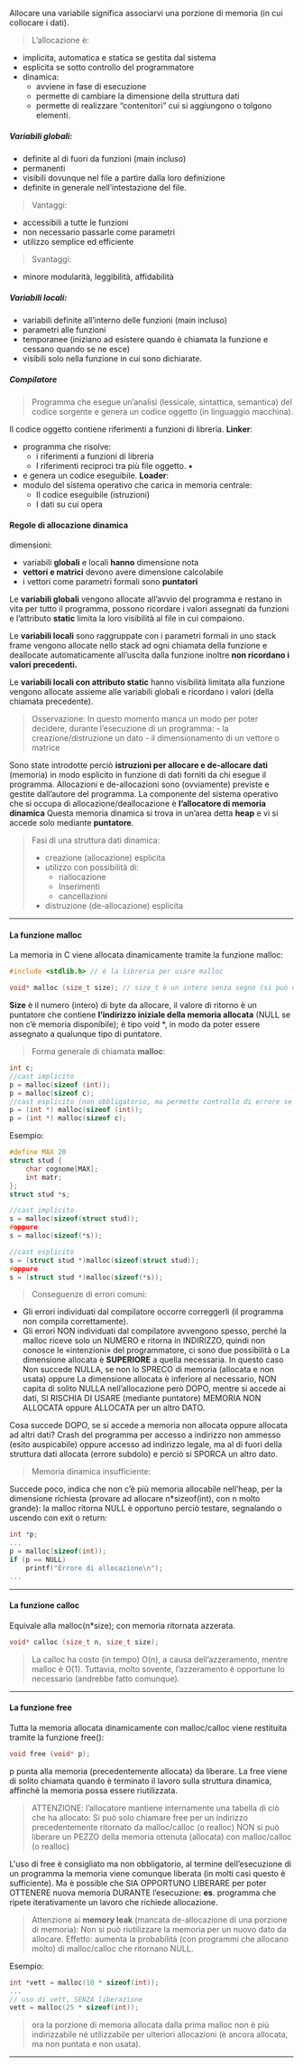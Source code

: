 Allocare una variabile significa associarvi una porzione di memoria (in cui collocare i dati).
>L’allocazione è:
- implicita, automatica e statica se gestita dal sistema 
- esplicita se sotto controllo del programmatore 
- dinamica:
	- avviene in fase di esecuzione 
	- permette di cambiare la dimensione della struttura dati 
	- permette di realizzare “contenitori” cui si aggiungono o tolgono elementi.

##### Variabili globali:
- definite al di fuori da funzioni (main incluso) 
- permanenti 
- visibili dovunque nel file a partire dalla loro definizione 
- definite in generale nell’intestazione del file.

>Vantaggi: 
- accessibili a tutte le funzioni
- non necessario passarle come parametri 
- utilizzo semplice ed efficiente 
>Svantaggi: 
- minore modularità, leggibilità, affidabilità

##### Variabili locali: 
- variabili definite all’interno delle funzioni (main incluso) 
- parametri alle funzioni 
- temporanee (iniziano ad esistere quando è chiamata la funzione e cessano quando se ne esce)
- visibili solo nella funzione in cui sono dichiarate.

##### Compilatore
>Programma che esegue un’analisi (lessicale, sintattica, semantica) del codice sorgente e genera un codice oggetto (in linguaggio macchina).

Il codice oggetto contiene riferimenti a funzioni di libreria. 
**Linker**: 
- programma che risolve: 
	- i riferimenti a funzioni di libreria 
	- I riferimenti reciproci tra più file oggetto. ▪ 
- e genera un codice eseguibile.
**Loader**: 
- modulo del sistema operativo che carica in memoria centrale: 
	- Il codice eseguibile (istruzioni) 
	- I dati su cui opera

#### Regole di allocazione dinamica
dimensioni: 
- variabili **globali** e locali **hanno** dimensione nota 
- **vettori e matrici** devono avere dimensione calcolabile 
- i vettori come parametri formali sono **puntatori** 

Le **variabili globali** vengono allocate all’avvio del programma e restano in vita per tutto il programma, possono ricordare i valori assegnati da funzioni e l’attributo **static** limita la loro visibilità al file in cui compaiono.

Le **variabili locali** sono raggruppate con i parametri formali in uno stack frame vengono allocate nello stack ad ogni chiamata della funzione e deallocate automaticamente all’uscita dalla funzione inoltre **non ricordano i valori precedenti.**

Le **variabili locali con attributo static** hanno visibilità limitata alla funzione vengono allocate assieme alle variabili globali e ricordano i valori (della chiamata precedente).

>Osservazione: 
	In questo momento manca un modo per poter decidere, durante l’esecuzione di un programma: 
	- la creazione/distruzione un dato 
	- il dimensionamento di un vettore o matrice 

Sono state introdotte perciò **istruzioni per allocare e de-allocare dati** (memoria) in modo esplicito in funzione di dati forniti da chi esegue il programma.
Allocazioni e de-allocazioni sono (ovviamente) previste e gestite dall’autore del programma.
La componente del sistema operativo che si occupa di allocazione/deallocazione è **l’allocatore di memoria dinamica** 
Questa memoria dinamica si trova in un’area detta **heap** e vi si accede solo mediante **puntatore**.

>Fasi di una struttura dati dinamica: 
>- creazione (allocazione) esplicita 
>- utilizzo con possibilità di: 
>	- riallocazione 
>	- Inserimenti 
>	- cancellazioni 
>- distruzione (de-allocazione) esplicita
---
#### La funzione malloc

La memoria in C viene allocata dinamicamente tramite la funzione malloc: 
```c
#include <stdlib.h> // è la libreria per usare malloc

void* malloc (size_t size); // size_t è un intero senza segno (si può usare come parametro attuale un int)
```
 
 **Size** è il numero (intero) di byte da allocare, il valore di ritorno è un puntatore che contiene **l’indirizzo iniziale della memoria allocata** (NULL se non c’è memoria disponibile); è tipo void *, in modo da poter essere assegnato a qualunque tipo di puntatore.

>Forma generale di chiamata **malloc**:
```c
int c;
//cast implicito 
p = malloc(sizeof (int)); 
p = malloc(sizeof c); 
//cast esplicito (non obbligatorio, ma permette controllo di errore se p non è del tipo corretto): 
p = (int *) malloc(sizeof (int)); 
p = (int *) malloc(sizeof c);
```
Esempio:
```c
#define MAX 20 
struct stud {
	char cognome[MAX];
	int matr; 
}; 
struct stud *s;

//cast implicito
s = malloc(sizeof(struct stud));
#oppure
s = malloc(sizeof(*s));

//cast esplicito
s = (struct stud *)malloc(sizeof(struct stud)); 
#oppure
s = (struct stud *)malloc(sizeof(*s));
```
>Conseguenze di errori comuni:

- Gli errori individuati dal compilatore occorre correggerli (il programma non compila correttamente).
- Gli errori NON individuati dal compilatore avvengono spesso, perché la malloc riceve solo un NUMERO e ritorna in INDIRIZZO, quindi non conosce le «intenzioni» del programmatore, ci sono due possibilità o La dimensione allocata è **SUPERIORE** a quella necessaria. In questo caso Non succede NULLA, se non lo SPRECO di memoria (allocata e non usata) oppure La dimensione allocata è inferiore al necessario, NON capita di solito NULLA nell’allocazione però DOPO, mentre si accede ai dati, SI RISCHIA DI USARE (mediante puntatore) MEMORIA NON ALLOCATA oppure ALLOCATA per un altro DATO.

Cosa succede DOPO, se si accede a memoria non allocata oppure allocata ad altri dati?
Crash del programma per accesso a indirizzo non ammesso (esito auspicabile) oppure accesso ad indirizzo legale, ma al di fuori della struttura dati allocata (errore subdolo) e perciò si SPORCA un altro dato.

>Memoria dinamica insufficiente:

Succede poco, indica che non c’è più memoria allocabile nell’heap, per la dimensione richiesta (provare ad allocare n*sizeof(int), con n molto grande): la malloc ritorna NULL è opportuno perciò testare, segnalando o uscendo con exit o return:
```c
int *p; 
... 
p = malloc(sizeof(int)); 
if (p == NULL) 
	printf("Errore di allocazione\n"); 
...
```
---
#### La funzione calloc
Equivale alla malloc(n*size); con memoria ritornata azzerata.
```c
void* calloc (size_t n, size_t size); 
```
>La calloc ha costo (in tempo) O(n), a causa dell’azzeramento, mentre malloc è O(1). 
>Tuttavia, molto sovente, l’azzeramento è opportune Io necessario (andrebbe fatto comunque).
---
#### La funzione free
Tutta la memoria allocata dinamicamente con malloc/calloc viene restituita tramite la funzione free():
```c
void free (void* p);
```
p punta alla memoria (precedentemente allocata) da liberare.
La free viene di solito chiamata quando è terminato il lavoro sulla struttura dinamica, affinchè la memoria possa essere riutilizzata. 

>ATTENZIONE: 
>l’allocatore mantiene internamente una tabella di ciò che ha allocato: 
>Si può solo chiamare free per un indirizzo precedentemente ritornato da malloc/calloc (o realloc) 
> NON si può liberare un PEZZO della memoria ottenuta (allocata) con malloc/calloc (o realloc)

L'uso di free è consigliato ma non obbligatorio, al termine dell’esecuzione di un programma la memoria viene comunque liberata (in molti casi questo è sufficiente).
Ma è possible che SIA OPPORTUNO LIBERARE per poter OTTENERE nuova memoria DURANTE l’esecuzione: **es**. programma che ripete iterativamente un lavoro che richiede allocazione. 
>Attenzione ai **memory leak** (mancata de-allocazione di una porzione di memoria): 
>	Non si può riutilizzare la memoria per un nuovo dato da allocare. Effetto: aumenta la probabilità (con programmi che allocano molto) di malloc/calloc che ritornano NULL.

Esempio:
```c
int *vett = malloc(10 * sizeof(int)); 
... 
// uso di vett, SENZA liberazione 
vett = malloc(25 * sizeof(int));
```
>ora la porzione di memoria allocata dalla prima malloc non è più indirizzabile né utilizzabile per ulteriori allocazioni (è ancora allocata, ma non puntata e non usata).

---